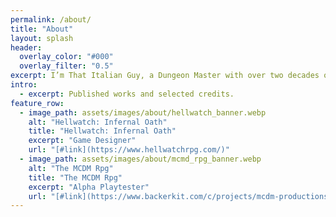 ```yaml
---
permalink: /about/
title: "About"
layout: splash
header:
  overlay_color: "#000"
  overlay_filter: "0.5"
excerpt: I’m That Italian Guy, a Dungeon Master with over two decades of experience and a TTRPG game designer.
intro: 
  - excerpt: Published works and selected credits.
feature_row:
  - image_path: assets/images/about/hellwatch_banner.webp
    alt: "Hellwatch: Infernal Oath"
    title: "Hellwatch: Infernal Oath"
    excerpt: "Game Designer"
    url: "[#link](https://www.hellwatchrpg.com/)"
  - image_path: assets/images/about/mcmd_rpg_banner.webp
    alt: "The MCDM Rpg"
    title: "The MCDM Rpg"
    excerpt: "Alpha Playtester"
    url: "[#link](https://www.backerkit.com/c/projects/mcdm-productions/mcdm-rpg)"
---
```



